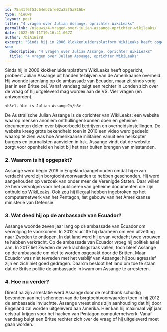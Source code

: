 ```yaml
---
id: 75a41f6f53c64eb2bfe02a25f5a816be
type: nieuws
layout: post
title: "4 vragen over Julian Assange, oprichter WikiLeaks"
permalink: /nieuws/4-vragen-over-julian-assange-oprichter-wikileaks/
date: 2022-05-11T19:16:41.067Z
author: 7biA1WiYB
excerpt: "Sinds hij in 2006 klokkenluidersplatform WikiLeaks heeft opgericht, probeert Julian Assange uit handen te blijven van de Amerikaanse overheid. Hij woonde jarenlang op de ambassade van Ecuador, maar zit sinds vorig jaar in een Britse cel. Vanaf vandaag buigt een rechter in Londen zich over de vraag of hij uitgeleverd mag worden aan de VS. Vier vragen (en antwoorden).  "
seo:
  description: "4 vragen over Julian Assange, oprichter WikiLeaks"
  title: "4 vragen over Julian Assange, oprichter WikiLeaks"
---
```

Sinds hij in 2006 klokkenluidersplatform WikiLeaks heeft opgericht, probeert Julian Assange uit handen te blijven van de Amerikaanse overheid. Hij woonde jarenlang op de ambassade van Ecuador, maar zit sinds vorig jaar in een Britse cel. Vanaf vandaag buigt een rechter in Londen zich over de vraag of hij uitgeleverd mag worden aan de VS. Vier vragen (en antwoorden).  

    <h3>1. Wie is Julian Assange?</h3>
<p>De Australische Julian Assange is de oprichter van WikiLeaks: een website waarop mensen anoniem onthullingen kunnen doen en geheime documenten delen over bijvoorbeeld bedrijven en overheidsinstellingen. De website kreeg grote bekendheid toen in 2010 een video werd gedeeld waarop te zien was hoe Amerikaanse militairen vanuit een helikopter burgers en journalisten aanvielen in Irak. Assange vindt dat de website zorgt voor openheid en helpt bij het naar buiten brengen van misstanden.</p>
<h3>2. Waarom is hij opgepakt?</h3>
<p>Assange werd begin 2019 in Engeland aangehouden omdat hij ervan verdacht werd zijn borgtochtvoorwaarden te hebben geschonden. Hij werd aangehouden op verzoek van onder meer de Verenigde Staten. Daar willen ze hem vervolgen voor het publiceren van geheime documenten die zijn onthuld op WikiLeaks. Ook zou hij illegaal hebben ingebroken op het computernetwerk van het Pentagon, het gebouw van het Amerikaanse ministerie van Defensie.</p>
<h3>3. Wat deed hij op de ambassade van Ecuador?</h3>
<p>Assange woonde zeven jaar lang op de ambassade van Ecuador om vervolging te voorkomen. In 2012 vluchtte hij daarheen om een uitzetting naar Zweden te ontlopen. In dat land werd hij ervan verdacht twee vrouwen te hebben verkracht. Op de ambassade van Ecuador vroeg hij politiek asiel aan. In 2017 liet Zweden de verkrachtingszaak vallen, toch bleef Assange op de ambassade om niet te worden opgepakt door de Britten. Maar Ecuador was niet tevreden met het verblijf van Assange: hij zou agressief zijn en zich niet goed gedragen. Daarom besloot het land om toe te staan dat de Britse politie de ambassade in kwam om Assange te arresteren.</p>
<h3>4. Hoe nu verder?</h3>
<p>Direct na zijn arrestatie werd Assange door de rechtbank schuldig bevonden aan het schenden van de borgtochtvoorwaarden toen in hij 2012 de ambassade invluchtte. Assange vreest sinds zijn aanhouding dat hij door Engeland zal worden uitgeleverd aan Amerika. Hier kan hij maximaal vijf jaar celstraf krijgen voor het hacken van Pentagon computernetwerk. Vanaf vandaag buigt een Britse rechter zich over de vraag of hij uitgeleverd moet gaan worden.</p>  
